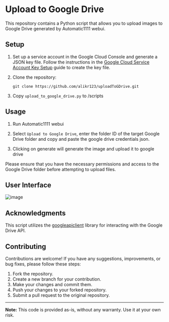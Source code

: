 # Upload to Google Drive

This repository contains a Python script that allows you to upload images to Google Drive generated by Automatic1111 webui.

## Setup

1. Set up a service account in the Google Cloud Console and generate a JSON key file. Follow the instructions in the [Google Cloud Service Account Key Setup](https://cloud.google.com/iam/docs/keys-create-delete) guide to create the key file.

2. Clone the repository:

   ```shell
   git clone https://github.com/alikr123/uploadToGDrive.git
   ```

3. Copy `upload_to_google_drive.py` to /scripts

## Usage

1. Run Automatic1111 webui

2. Select `Upload to Google Drive`, enter the folder ID of the target Google Drive folder and copy and paste the google drive credentials json.

3. Clicking on generate will generate the image and upload it to google drive

Please ensure that you have the necessary permissions and access to the Google Drive folder before attempting to upload files.

## User Interface
![image](https://github.com/alikr123/uploadToGDrive/assets/59475117/ea58c883-f0e8-44ab-a24a-7f1fb77bb038)


## Acknowledgments

This script utilizes the [googleapiclient](https://pypi.org/project/google-api-python-client/) library for interacting with the Google Drive API.

## Contributing
Contributions are welcome! If you have any suggestions, improvements, or bug fixes, please follow these steps:

1. Fork the repository.
2. Create a new branch for your contribution.
3. Make your changes and commit them.
4. Push your changes to your forked repository.
5. Submit a pull request to the original repository.

---
**Note:** This code is provided as-is, without any warranty. Use it at your own risk.
